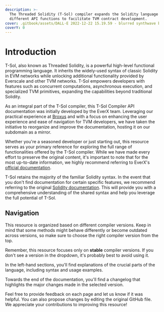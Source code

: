 ```yaml
---
description: >-
  The Threaded Solidity (T-Sol) compiler expands the Solidity language with
  different API functions to facilitate TVM contract development.
cover: .gitbook/assets/DALL·E 2022-12-22 15.19.59 - blurred synthwave background.png
coverY: 0
---
```


# Introduction

T-Sol, also known as Threaded Solidity, is a powerful high-level functional programming language. It inherits the widely-used syntax of classic Solidity in EVM networks while unlocking additional functionality provided by Everscale and other TVM networks. T-Sol empowers developers with features such as concurrent computations, asynchronous execution, and specialized TVM primitives, expanding the capabilities beyond traditional Solidity.

As an integral part of the T-Sol compiler, this T-Sol Compiler API documentation was initially developed by the EverX team. Leveraging our practical experience at [Broxus](https://broxus.com) and with a focus on enhancing the user experience and ease of navigation for TVM developers, we have taken the initiative to reorganize and improve the documentation, hosting it on our subdomain as a mirror.

Whether you're a seasoned developer or just starting out, this resource serves as your primary reference for exploring the full range of functionalities offered by the T-Sol compiler. While we have made every effort to preserve the original content, it's important to note that for the most up-to-date information, we highly recommend referring to EverX's [official documentation](https://github.com/tonlabs/TON-Solidity-Compiler/blob/master/API.md).

T-Sol retains the majority of the familiar Solidity syntax. In the event that you don't find documentation for certain specific features, we recommend referring to the original [Solidity documentation](https://docs.soliditylang.org/). This will provide you with a comprehensive understanding of the shared syntax and help you leverage the full potential of T-Sol.

## Navigation

This resource is organized based on different compiler versions. Keep in mind that some methods might behave differently or become outdated across versions, so make sure to choose the right compiler version from the top.

Remember, this resource focuses only on **stable** compiler versions. If you don't see a version in the dropdown, it's probably best to avoid using it.

In the left-hand sections, you'll find explanations of the crucial parts of the language, including syntax and usage examples.

Towards the end of the documentation, you'll find a changelog that highlights the major changes made in the selected version.

Feel free to provide feedback on each page and let us know if it was helpful. You can also propose changes by editing the original GitHub file. We appreciate your contributions to improving this resource!
